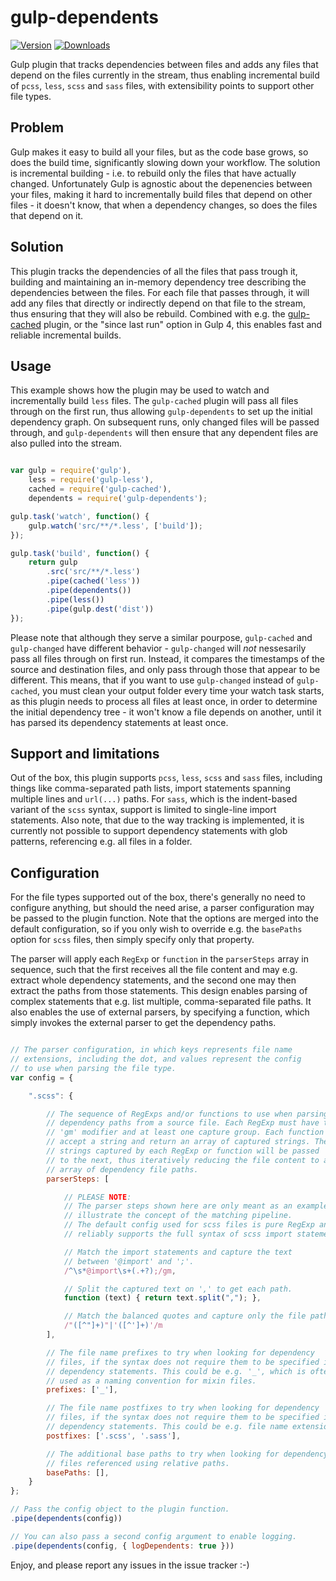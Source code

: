 ﻿gulp-dependents
===============

[![Version](https://img.shields.io/npm/v/gulp-dependents.svg)](https://www.npmjs.org/package/gulp-dependents)
[![Downloads](https://img.shields.io/npm/dm/gulp-dependents.svg)](https://www.npmjs.com/package/gulp-dependents)

Gulp plugin that tracks dependencies between files and adds any files that depend
on the files currently in the stream, thus enabling incremental build of `pcss`,
`less`, `scss` and `sass` files, with extensibility points to support other file
types.

## Problem
Gulp makes it easy to build all your files, but as the code base grows, so does
the build time, significantly slowing down your workflow. The solution is
incremental building - i.e. to rebuild only the files that have actually changed.
Unfortunately Gulp is agnostic about the depenencies between your files, making
it hard to incrementally build files that depend on other files - it doesn't know,
that when a dependency changes, so does the files that depend on it.

## Solution
This plugin tracks the dependencies of all the files that pass trough it, building
and maintaining an in-memory dependency tree describing the dependencies between
the files. For each file that passes through, it will add any files that directly
or indirectly depend on that file to the stream, thus ensuring that they will also
be rebuild. Combined with e.g. the [gulp-cached](https://www.npmjs.com/package/gulp-cached)
plugin, or the "since last run" option in Gulp 4, this enables fast and reliable
incremental builds.

## Usage
This example shows how the plugin may be used to watch and incrementally build
`less` files. The `gulp-cached` plugin will pass all files through on the first
run, thus allowing `gulp-dependents` to set up the initial dependency graph. On
subsequent runs, only changed files will be passed through, and `gulp-dependents`
will then ensure that any dependent files are also pulled into the stream.

```javascript

var gulp = require('gulp'),
    less = require('gulp-less'),
    cached = require('gulp-cached'),
    dependents = require('gulp-dependents');

gulp.task('watch', function() {
    gulp.watch('src/**/*.less', ['build']);
});

gulp.task('build', function() {
    return gulp
        .src('src/**/*.less')
        .pipe(cached('less'))
        .pipe(dependents())
        .pipe(less())
        .pipe(gulp.dest('dist'))
});

```

Please note that although they serve a similar pourpose, `gulp-cached` and `gulp-changed`
have different behavior - `gulp-changed` will *not* nessesarily pass all files through on first run.
Instead, it compares the timestamps of the source and destination files, and only pass through those
that appear to be different. This means, that if you want to use `gulp-changed` instead of `gulp-cached`,
you must clean your output folder every time your watch task starts, as this plugin needs to process all
files at least once, in order to determine the initial dependency tree - it won't know a file depends on
another, until it has parsed its dependency statements at least once.

## Support and limitations
Out of the box, this plugin supports `pcss`, `less`, `scss` and `sass` files, including
things like comma-separated path lists, import statements spanning multiple lines
and `url(...)` paths. For `sass`, which is the indent-based variant of the `scss`
syntax, support is limited to single-line import statements. Also note, that due to the
way tracking is implemented, it is currently not possible to support dependency
statements with glob patterns, referencing e.g. all files in a folder.

## Configuration
For the file types supported out of the box, there's generally no need to
configure anything, but should the need arise, a parser configuration may be
passed to the plugin function. Note that the options are merged into the
default configuration, so if you only wish to override e.g. the `basePaths`
option for  `scss` files, then simply specify only that property.

The parser will apply each `RegExp` or `function` in the `parserSteps` array in
sequence, such that the first receives all the file content and may e.g. extract
whole dependency statements, and the second one may then extract the paths from
those statements. This design enables parsing of complex statements that e.g.
list multiple, comma-separated file paths. It also enables the use of external
parsers, by specifying a function, which simply invokes the external parser to
get the dependency paths.

```javascript

// The parser configuration, in which keys represents file name
// extensions, including the dot, and values represent the config
// to use when parsing the file type.
var config = {

    ".scss": {

        // The sequence of RegExps and/or functions to use when parsing
        // dependency paths from a source file. Each RegExp must have the
        // 'gm' modifier and at least one capture group. Each function must
        // accept a string and return an array of captured strings. The
        // strings captured by each RegExp or function will be passed
        // to the next, thus iteratively reducing the file content to an
        // array of dependency file paths.
        parserSteps: [

            // PLEASE NOTE:
            // The parser steps shown here are only meant as an example to
			// illustrate the concept of the matching pipeline.
            // The default config used for scss files is pure RegExp and
            // reliably supports the full syntax of scss import statements.

            // Match the import statements and capture the text
            // between '@import' and ';'.
            /^\s*@import\s+(.+?);/gm,

            // Split the captured text on ',' to get each path.
            function (text) { return text.split(","); },

            // Match the balanced quotes and capture only the file path.
            /"([^"]+)"|'([^']+)'/m
        ],

        // The file name prefixes to try when looking for dependency
        // files, if the syntax does not require them to be specified in
        // dependency statements. This could be e.g. '_', which is often
        // used as a naming convention for mixin files.
        prefixes: ['_'],

        // The file name postfixes to try when looking for dependency
        // files, if the syntax does not require them to be specified in
        // dependency statements. This could be e.g. file name extensions.
        postfixes: ['.scss', '.sass'],

        // The additional base paths to try when looking for dependency
        // files referenced using relative paths.
        basePaths: [],
    }
};

// Pass the config object to the plugin function.
.pipe(dependents(config))

// You can also pass a second config argument to enable logging.
.pipe(dependents(config, { logDependents: true }))

```

Enjoy, and please report any issues in the issue tracker :-)
